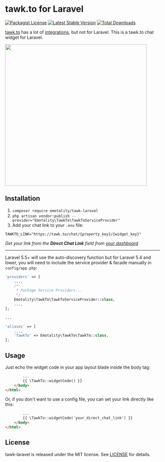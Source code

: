 # tawk.to for Laravel

[![Packagist License](https://poser.pugx.org/emotality/tawk-laravel/license.png)](http://choosealicense.com/licenses/mit/)
[![Latest Stable Version](https://poser.pugx.org/emotality/tawk-laravel/version.png)](https://packagist.org/packages/emotality/tawk-laravel)
[![Total Downloads](https://poser.pugx.org/emotality/tawk-laravel/d/total.png)](https://packagist.org/packages/emotality/tawk-laravel)

[tawk.to](https://www.tawk.to) has a lot of [integrations](https://help.tawk.to/category/integrations), but not for Laravel. This is a tawk.to chat widget for Laravel.

<p><img src="https://emotality.com/development/GitHub/tawk-laravel-2.png" height="461"></p>

## Installation

1. `composer require emotality/tawk-laravel`
2. `php artisan vendor:publish --provider="Emotality\TawkTo\TawkToServiceProvider"`
3. Add your chat link to your `.env` file:

```
TAWKTO_LINK="https://tawk.to/chat/{property_key}/{widget_key}"
```

*Get your link from the **Direct Chat Link** field from [your dashboard](https://dashboard.tawk.to/#/admin/chat-widget)*

---

Laravel 5.5+ will use the auto-discovery function but for Laravel 5.4 and lower, you will need to include the service provider & facade manually in `config/app.php`:

```php
'providers' => [
    ...,
    /*
     * Package Service Providers...
     */
    Emotality\TawkTo\TawkToServiceProvider::class,
    ...,
];

...

'aliases' => [
    ...,
    'TawkTo' => Emotality\TawkTo\TawkTo::class,
];
```

## Usage

Just echo the widget code in your app layout blade inside the body tag:

```html
        ...
        {{ \TawkTo::widgetCode() }}
    </body>
</html>
```

Or, if you don't want to use a config file, you can set your link directly like this:

```html
        ...
        {{ \TawkTo::widgetCode('your_direct_chat_link') }}
    </body>
</html>
```

## License

tawk-laravel is released under the MIT license. See [LICENSE](https://github.com/emotality/tawk-laravel/blob/master/LICENSE) for details.
